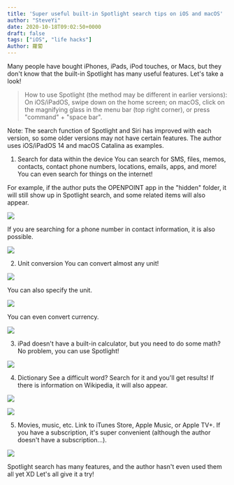 ```yaml
---
title: 'Super useful built-in Spotlight search tips on iOS and macOS'
author: "SteveYi"
date: 2020-10-18T09:02:50+0000
draft: false
tags: ["iOS", "life hacks"]
Author: 蘿蔔
---
```


Many people have bought iPhones, iPads, iPod touches, or Macs, but they don't know that the built-in Spotlight has many useful features. Let's take a look!

> How to use Spotlight (the method may be different in earlier versions):
> On iOS/iPadOS, swipe down on the home screen; on macOS, click on the magnifying glass in the menu bar (top right corner), or press "command" + "space bar".

Note: The search function of Spotlight and Siri has improved with each version, so some older versions may not have certain features. The author uses iOS/iPadOS 14 and macOS Catalina as examples.

1. Search for data within the device
You can search for SMS, files, memos, contacts, contact phone numbers, locations, emails, apps, and more! You can even search for things on the internet!

For example, if the author puts the OPENPOINT app in the "hidden" folder, it will still show up in Spotlight search, and some related items will also appear.

![](https://static-a1.steveyi.net/media/blog/2020101805554594-scaled.jpeg)

If you are searching for a phone number in contact information, it is also possible.

![](https://static-a1.steveyi.net/media/blog/2020101806020278.png)

2. Unit conversion
You can convert almost any unit!

![](https://static-a1.steveyi.net/media/blog/2020101808281619.png)

You can also specify the unit.

![](https://static-a1.steveyi.net/media/blog/2020101808285965.png)

You can even convert currency.

![](https://static-a1.steveyi.net/media/blog/2020101808303857.png)

3. iPad doesn't have a built-in calculator, but you need to do some math?
No problem, you can use Spotlight!

![](https://static-a1.steveyi.net/media/blog/2020101808380585.jpeg)

4. Dictionary
See a difficult word? Search for it and you'll get results! If there is information on Wikipedia, it will also appear.

![](https://static-a1.steveyi.net/media/blog/2020101808585213.jpeg)

![](https://static-a1.steveyi.net/media/blog/2020101808585871.jpeg)

5. Movies, music, etc.
Link to iTunes Store, Apple Music, or Apple TV+. If you have a subscription, it's super convenient (although the author doesn't have a subscription...).

![](https://static-a1.steveyi.net/media/blog/2020101808474679.jpg)

Spotlight search has many features, and the author hasn't even used them all yet XD
Let's all give it a try!
